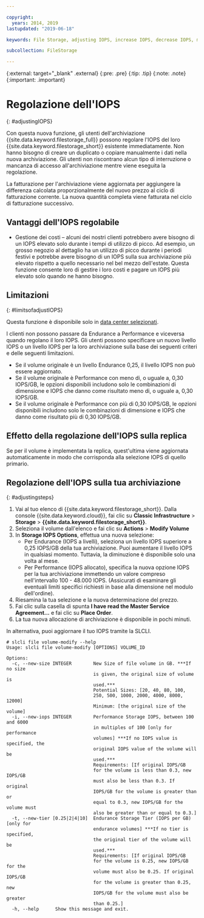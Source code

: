```yaml
---

copyright:
  years: 2014, 2019
lastupdated: "2019-06-18"

keywords: File Storage, adjusting IOPS, increase IOPS, decrease IOPS, modify IOPS

subcollection: FileStorage

---
```

{:external: target="_blank" .external}
{:pre: .pre}
{:tip: .tip}
{:note: .note}
{:important: .important}

# Regolazione dell'IOPS
{: #adjustingIOPS}

Con questa nuova funzione, gli utenti dell'archiviazione {{site.data.keyword.filestorage_full}} possono regolare l'IOPS del loro {{site.data.keyword.filestorage_short}} esistente immediatamente. Non hanno bisogno di creare un duplicato o copiare manualmente i dati nella nuova archiviazione. Gli utenti non riscontrano alcun tipo di interruzione o mancanza di accesso all'archiviazione mentre viene eseguita la regolazione.

La fatturazione per l'archiviazione viene aggiornata per aggiungere la differenza calcolata proporzionalmente del nuovo prezzo al ciclo di fatturazione corrente. La nuova quantità completa viene fatturata nel ciclo di fatturazione successivo.


## Vantaggi dell'IOPS regolabile

- Gestione dei costi – alcuni dei nostri clienti potrebbero avere bisogno di un IOPS elevato solo durante i tempi di utilizzo di picco. Ad esempio, un grosso negozio al dettaglio ha un utilizzo di picco durante i periodi festivi e potrebbe avere bisogno di un IOPS sulla sua archiviazione più elevato rispetto a quello necessario nel bel mezzo dell'estate. Questa funzione consente loro di gestire i loro costi e pagare un IOPS più elevato solo quando ne hanno bisogno.

## Limitazioni
{: #limitsofadjustIOPS}

Questa funzione è disponibile solo in [data center selezionati](/docs/infrastructure/FileStorage?topic=FileStorage-selectDC).

I clienti non possono passare da Endurance a Performance e viceversa quando regolano il loro IOPS. Gli utenti possono specificare un nuovo livello IOPS o un livello IOPS per la loro archiviazione sulla base dei seguenti criteri e delle seguenti limitazioni.

- Se il volume originale è un livello Endurance 0,25, il livello IOPS non può essere aggiornato.
- Se il volume originale è Performance con meno di, o uguale a, 0,30 IOPS/GB, le opzioni disponibili includono solo le combinazioni di dimensione e IOPS che danno come risultato meno di, o uguale a, 0,30 IOPS/GB.
- Se il volume originale è Performance con più di 0,30 IOPS/GB, le opzioni disponibili includono solo le combinazioni di dimensione e IOPS che danno come risultato più di 0,30 IOPS/GB.

## Effetto della regolazione dell'IOPS sulla replica

Se per il volume è implementata la replica, quest'ultima viene aggiornata automaticamente in modo che corrisponda alla selezione IOPS di quello primario.

## Regolazione dell'IOPS sulla tua archiviazione
{: #adjustingsteps}

1. Vai al tuo elenco di {{site.data.keyword.filestorage_short}}. Dalla console {{site.data.keyword.cloud}}, fai clic su **Classic Infrastructure** > **Storage** > **{{site.data.keyword.filestorage_short}}**.
2. Seleziona il volume dall'elenco e fai clic su **Actions** > **Modify Volume**
3. In **Storage IOPS Options**, effettua una nuova selezione:
    - Per Endurance (IOPS a livelli), seleziona un livello IOPS superiore a 0,25 IOPS/GB della tua archiviazione. Puoi aumentare il livello IOPS in qualsiasi momento. Tuttavia, la diminuzione è disponibile solo una volta al mese.
    - Per Performance (IOPS allocato), specifica la nuova opzione IOPS per la tua archiviazione immettendo un valore compreso nell'intervallo 100 - 48.000 IOPS. (Assicurati di esaminare gli eventuali limiti specifici richiesti in base alla dimensione nel modulo dell'ordine).
4. Riesamina la tua selezione e la nuova determinazione del prezzo.
5. Fai clic sulla casella di spunta **I have read the Master Service Agreement...** e fai clic su **Place Order**.
6. La tua nuova allocazione di archiviazione è disponibile in pochi minuti.

In alternativa, puoi aggiornare il tuo IOPS tramite la SLCLI.
```
# slcli file volume-modify --help
Usage: slcli file volume-modify [OPTIONS] VOLUME_ID

Options:
  -c, --new-size INTEGER        New Size of file volume in GB. ***If no size
                                is given, the original size of volume is
                                used.***
                                Potential Sizes: [20, 40, 80, 100,
                                250, 500, 1000, 2000, 4000, 8000, 12000]
                                Minimum: [the original size of the volume]
  -i, --new-iops INTEGER        Performance Storage IOPS, between 100 and 6000
                                in multiples of 100 [only for performance
                                volumes] ***If no IOPS value is specified, the
                                original IOPS value of the volume will be
                                used.***
                                Requirements: [If original IOPS/GB
                                for the volume is less than 0.3, new IOPS/GB
                                must also be less than 0.3. If original
                                IOPS/GB for the volume is greater than or
                                equal to 0.3, new IOPS/GB for the volume must
                                also be greater than or equal to 0.3.]
  -t, --new-tier [0.25|2|4|10]  Endurance Storage Tier (IOPS per GB) [only for
                                endurance volumes] ***If no tier is specified,
                                the original tier of the volume will be
                                used.***
                                Requirements: [If original IOPS/GB
                                for the volume is 0.25, new IOPS/GB for the
                                volume must also be 0.25. If original IOPS/GB
                                for the volume is greater than 0.25, new
                                IOPS/GB for the volume must also be greater
                                than 0.25.]
  -h, --help      Show this message and exit.
```
